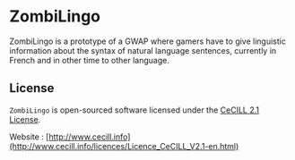 # ZombiLingo
ZombiLingo is a prototype of a GWAP where gamers have to give linguistic information about the syntax of natural language sentences, currently in French and in other time to other language.

## License

`ZombiLingo` is open-sourced software licensed under the [CeCILL 2.1 License](LICENSE.md).

Website : [http://www.cecill.info](http://www.cecill.info/licences/Licence_CeCILL_V2.1-en.html)
